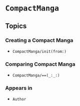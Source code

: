 # ``CompactManga``

## Topics

### Creating a Compact Manga

- ``CompactManga/init(from:)``

### Comparing Compact Manga

- ``CompactManga/==(_:_:)``

### Appears in

- ``Author``
